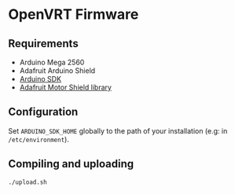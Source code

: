 # OpenVRT Firmware

## Requirements

- Arduino Mega 2560
- Adafruit Arduino Shield
- [Arduino SDK](https://www.arduino.cc/en/Main/Software)
- [Adafruit Motor Shield library](https://learn.adafruit.com/adafruit-motor-shield/library-install)

## Configuration

Set `ARDUINO_SDK_HOME` globally to the path of your installation (e.g: in `/etc/environment`).

## Compiling and uploading

```bash
./upload.sh
```
